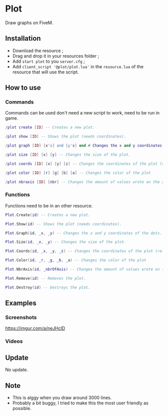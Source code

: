 # Plot
Draw graphs on FiveM.

## Installation
* Download the resource ;
* Drag and drop it in your resources folder ;
* Add ```start plot``` to you ```server.cfg``` ;
* Add ```client_script '@plot/plot.lua'``` in the ```resource.lua``` of the resource that will use the script.

## How to use
### Commands
Commands can be used don't need a new script to work, need to be run in game.
```lua
/plot create [ID] -- Creates a new plot.

/plot show [ID] -- Shows the plot (needs coordinates).

/plot graph [ID] [x's] and [y's] end # Changes the x and y coordinates of the dots.

/plot size [ID] [x] [y] -- Changes the size of the plot.

/plot coords [ID] [x] [y] [z] -- Changes the coordinates of the plot (relative to your position).

/plot color [ID] [r] [g] [b] [a] -- Changes the color of the plot

/plot nbraxis [ID] [nbr] -- Changes the amount of values wrote on the axis.
``` 

### Functions
Functions need to be in an other resource.
```lua
Plot.Create(id) -- Creates a new plot.

Plot.Show(id) -- Shows the plot (needs coordinates).

Plot.Graph(id, _x, _y) -- Changes the x and y coordinates of the dots.

Plot.Size(id, _x, _y) -- Changes the size of the plot.

Plot.Coords(id, _x, _y, _z) -- Changes the coordinates of the plot (relative to your position).

Plot.Color(id, _r, _g, _b, _a) -- Changes the color of the plot

Plot.NbrAxis(id, _nbrOfAxis) -- Changes the amount of values wrote on the axis.

Plot.Remove(id) -- Removes the plot.

Plot.Destroy(id) -- Destroys the plot.
``` 

## Examples
### Screenshots
https://imgur.com/a/neJHclD

### Videos

## Update
No update.

## Note
* This is alggy when you draw around 3000 lines.
* Probably a bit buggy, I tried to make this the most user friendly as possible.
